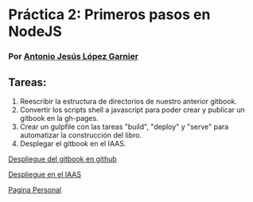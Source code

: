 # Práctica 2: Primeros pasos en NodeJS

### Por [Antonio Jesús López Garnier](https://antoniogarnier.github.io/)

## Tareas:

   1. Reescribir la estructura de directorios de nuestro anterior gitbook.
   2. Convertir los scripts shell a javascript para poder crear y publicar un gitbook en la gh-pages.
   3. Crear un gulpfile con las tareas "build", "deploy" y "serve" para automatizar la construcción del libro.
   4. Desplegar el gitbook en el IAAS.

   [Despliegue del gitbook en github](https://antoniogarnier.github.io/primeros-pasos-en-nodejs-alberto-antonio/)

   [Despliegue en el IAAS](http:\\10.6.128.121:80)

   [Pagina Personal](antoniogarnier.github.io)
